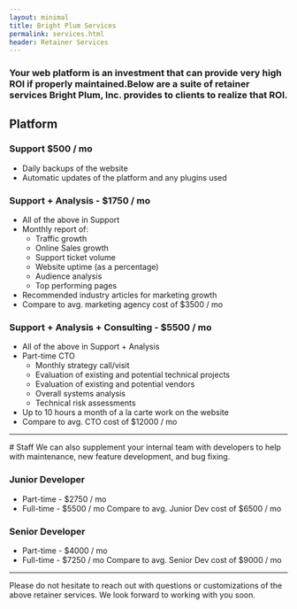 ```yaml
---
layout: minimal
title: Bright Plum Services
permalink: services.html
header: Retainer Services
---
```


### Your web platform is an investment that can provide very high ROI if properly maintained.Below are a suite of retainer services Bright Plum, Inc. provides to clients to realize that ROI.

## Platform
### Support $500 / mo
- Daily backups of the website
- Automatic updates of the platform and any plugins used

### Support + Analysis​ - $1750 / mo
- All of the above in Support
- Monthly report of:
  * Traffic growth
  * Online Sales growth
  * Support ticket volume
  * Website uptime (as a percentage)
  * Audience analysis
  * Top performing pages
- Recommended industry articles for marketing growth
- Compare to avg. marketing agency cost of $3500 / mo

### Support + Analysis + Consulting​ - $5500 / mo
- All of the above in Support + Analysis
- Part-time CTO
  * Monthly strategy call/visit
  * Evaluation of existing and potential technical projects
  * Evaluation of existing and potential vendors
  * Overall systems analysis
  * Technical risk assessments
- Up to 10 hours a month of a la carte work on the website
- Compare to avg. CTO cost of $12000 / mo
<hr>
# Staff
We can also supplement your internal team with developers to help with maintenance, new feature development, and bug fixing.

### Junior Developer
- Part-time - $2750 / mo
- Full-time - $5500 / mo
Compare to avg. Junior Dev cost of $6500 / mo

### Senior Developer
- Part-time - $4000 / mo
- Full-time - $7250 / mo
Compare to avg. Senior Dev cost of $9000 / mo

<hr>
Please do not hesitate to reach out with questions or customizations of the above retainer services.
We look forward to working with you soon.
